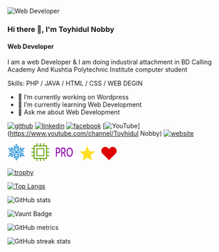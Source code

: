 ![Web Developer](https://scontent.fdac41-1.fna.fbcdn.net/v/t39.30808-6/440353157_1159433131906512_3220780831066576851_n.jpg?stp=dst-jpg_s960x960&_nc_cat=100&ccb=1-7&_nc_sid=cc71e4&_nc_ohc=5uEU-4g7OLwQ7kNvgFeZARp&_nc_zt=23&_nc_ht=scontent.fdac41-1.fna&_nc_gid=AoslPOuKlCfJXaJZgadJR9Y&oh=00_AYAONJ9bT62VTohKw252aox-yo9M99ZNaAN_TBcXD7G-NA&oe=671DC079)

### Hi there 👋, I'm Toyhidul Nobby
#### Web Developer


I am a web Developer & I am doing industiral attachment in BD Calling Academy And Kushtia Polytechnic Institute computer student

Skills: PHP / JAVA / HTML / CSS / WEB DEGIN

- 🔭 I’m currently working on Wordpress 
- 🌱 I’m currently learning Web Development 
- 💬 Ask me about Web Development 


[<img src='https://cdn.jsdelivr.net/npm/simple-icons@3.0.1/icons/github.svg' alt='github' height='40'>](https://github.com/Toyhidulnobby)  [<img src='https://cdn.jsdelivr.net/npm/simple-icons@3.0.1/icons/linkedin.svg' alt='linkedin' height='40'>](https://www.linkedin.com/in/toyhidul-nobby/)  [<img src='https://cdn.jsdelivr.net/npm/simple-icons@3.0.1/icons/facebook.svg' alt='facebook' height='40'>](https://www.facebook.com/Toyhidul.Nobby)  [<img src='https://cdn.jsdelivr.net/npm/simple-icons@3.0.1/icons/youtube.svg' alt='YouTube' height='40'>](https://www.youtube.com/channel/Toyhidul Nobby)  [<img src='https://cdn.jsdelivr.net/npm/simple-icons@3.0.1/icons/icloud.svg' alt='website' height='40'>](https://dev-nobby.pantheonsite.io/)  

<a href='https://archiveprogram.github.com/'><img src='https://raw.githubusercontent.com/acervenky/animated-github-badges/master/assets/acbadge.gif' width='40' height='40'></a> <a href='https://docs.github.com/en/developers'><img src='https://raw.githubusercontent.com/acervenky/animated-github-badges/master/assets/devbadge.gif' width='40' height='40'></a> <a href='https://github.com/pricing'><img src='https://raw.githubusercontent.com/acervenky/animated-github-badges/master/assets/pro.gif' width='40' height='40'></a> <a href='https://stars.github.com/'><img src='https://raw.githubusercontent.com/acervenky/animated-github-badges/master/assets/starbadge.gif' width='35' height='35'></a> <a href='https://docs.github.com/en/github/supporting-the-open-source-community-with-github-sponsors'><img src='https://raw.githubusercontent.com/acervenky/animated-github-badges/master/assets/sponsorbadge.gif' width='35' height='35'></a> 

[![trophy](https://github-profile-trophy.vercel.app/?username=Toyhidulnobby)](https://github.com/ryo-ma/github-profile-trophy)

[![Top Langs](https://github-readme-stats.vercel.app/api/top-langs/?username=Toyhidulnobby)](https://github.com/anuraghazra/github-readme-stats)

![GitHub stats](https://github-readme-stats.vercel.app/api?username=Toyhidulnobby&show_icons=true&count_private=true)  

![Vaunt Badge](https://api.vaunt.dev/v1/github/entities/Toyhidulnobby/contributions?format=svg&private=true)  

![GitHub metrics](https://metrics.lecoq.io/Toyhidulnobby)  

![GitHub streak stats](https://streak-stats.demolab.com/?user=Toyhidulnobby)  



